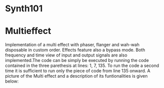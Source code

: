 # Synth101

<h1>Multieffect</h1>
 <p>Implementation of a multi effect with phaser, flanger and wah-wah disposable in custom order. Effects feature also a bypass mode. Both frequency and time view of input and output signals are also implemented.The code can be simply be executed by running the code contained in the three parethesis at lines: 1, 7, 135. To run the code a second time it is sufficient to run only the piece of code from line 135 onward. A picture of the Multi effect and a description of its funtionalities is given below:</p>
